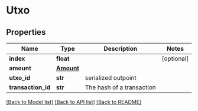 # Utxo

## Properties
Name | Type | Description | Notes
------------ | ------------- | ------------- | -------------
**index** | **float** |  | [optional] 
**amount** | [**Amount**](Amount.md) |  | 
**utxo_id** | **str** | serialized outpoint | 
**transaction_id** | **str** | The hash of a transaction | 

[[Back to Model list]](../README.md#documentation-for-models) [[Back to API list]](../README.md#documentation-for-api-endpoints) [[Back to README]](../README.md)


